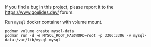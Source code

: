 If you find a bug in this project, please report it to the https://www.goglides.dev/ forum.


Run `mysql` docker container with volume mount.

```
podman volume create mysql-data
podman run -d -e MYSQL_ROOT_PASSWORD=root -p 3306:3306 -v mysql-data:/var/lib/mysql mysql
```
